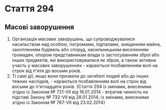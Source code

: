 Cтаття 294
====
Масові заворушення
----
1. Організація масових заворушень, що супроводжувалися насильством над особою, погромами, підпалами, знищенням майна, захопленням будівель або споруд, насильницьким виселенням громадян, опором представникам влади із застосуванням зброї або інших предметів, які використовувалися як зброя, а також активна участь у масових заворушеннях -
караються позбавленням волі на строк від п'яти до восьми років.
2. Ті самі дії, якщо вони призвели до загибелі людей або до інших тяжких наслідків, -
караються позбавленням волі на строк від восьми до п'ятнадцяти років.
{Стаття 294 із змінами, внесеними згідно із Законом № 721-VII від 16.01.2014 - втратив чинність на підставі Закону № 732-VII від 28.01.2014; із змінами, внесеними згідно із Законом № 767-VII від 23.02.2014}
